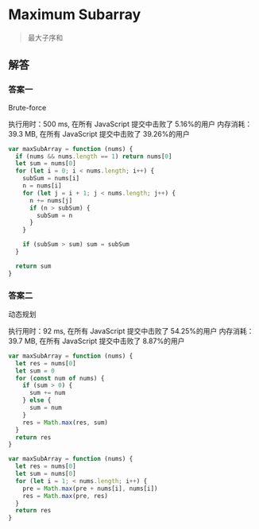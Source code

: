 # Maximum Subarray

> 最大子序和

## 解答

### 答案一

Brute-force

执行用时：500 ms, 在所有 JavaScript 提交中击败了 5.16%的用户
内存消耗：39.3 MB, 在所有 JavaScript 提交中击败了 39.26%的用户

```js
var maxSubArray = function (nums) {
  if (nums && nums.length == 1) return nums[0]
  let sum = nums[0]
  for (let i = 0; i < nums.length; i++) {
    subSum = nums[i]
    n = nums[i]
    for (let j = i + 1; j < nums.length; j++) {
      n += nums[j]
      if (n > subSum) {
        subSum = n
      }
    }

    if (subSum > sum) sum = subSum
  }

  return sum
}
```

### 答案二

动态规划

执行用时：92 ms, 在所有 JavaScript 提交中击败了 54.25%的用户
内存消耗：39.7 MB, 在所有 JavaScript 提交中击败了 8.87%的用户

```js
var maxSubArray = function (nums) {
  let res = nums[0]
  let sum = 0
  for (const num of nums) {
    if (sum > 0) {
      sum += num
    } else {
      sum = num
    }
    res = Math.max(res, sum)
  }
  return res
}

var maxSubArray = function (nums) {
  let res = nums[0]
  let sum = nums[0]
  for (let i = 1; < nums.length; i++) {
    pre = Math.max(pre + nums[i], nums[i])
    res = Math.max(pre, res)
  }
  return res
}
```
